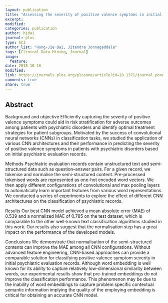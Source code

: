 ```yaml
---
layout: publication
title: "Assessing the severity of positive valence symptoms in initial psychiatric evaluation records: Should we use convolutional neural networks?"
excerpt:
modified:
categories: publication
author: hjdai
journal: plos
type: SCI
author_list: "Hong-Jie Dai, Jitendra Jonnagaddala"
tags: [Clinical Data Mining, Journal]
image:
  feature:
date: 2018-10-16
modified: 
link: https://journals.plos.org/plosone/article?id=10.1371/journal.pone.0204493
comments: true
share: true
---
```


## Abstract

Background and objective
Efficiently capturing the severity of positive valence symptoms could aid in risk stratification for adverse outcomes among patients with psychiatric disorders and identify optimal treatment strategies for patient subgroups. Motivated by the success of convolutional neural networks (CNNs) in classification tasks, we studied the application of various CNN architectures and their performance in predicting the severity of positive valence symptoms in patients with psychiatric disorders based on initial psychiatric evaluation records.

Methods
Psychiatric evaluation records contain unstructured text and semi-structured data such as question–answer pairs. For a given record, we tokenise and normalise the semi-structured content. Pre-processed tokenised words are represented as one-hot encoded word vectors. We then apply different configurations of convolutional and max pooling layers to automatically learn important features from various word representations. We conducted a series of experiments to explore the effect of different CNN architectures on the classification of psychiatric records.

Results
Our best CNN model achieved a mean absolute error (MAE) of 0.539 and a normalized MAE of 0.785 on the test dataset, which is comparable to the other well-known text classification algorithms studied in this work. Our results also suggest that the normalisation step has a great impact on the performance of the developed models.

Conclusions
We demonstrate that normalisation of the semi-structured contents can improve the MAE among all CNN configurations. Without advanced feature engineering, CNN-based approaches can provide a comparable solution for classifying positive valence symptom severity in initial psychiatric evaluation records. Although word embedding is well known for its ability to capture relatively low-dimensional similarity between words, our experimental results show that pre-trained embeddings do not improve the classification performance. This phenomenon may be due to the inability of word embeddings to capture problem specific contextual semantic information implying the quality of the employing embedding is critical for obtaining an accurate CNN model.

